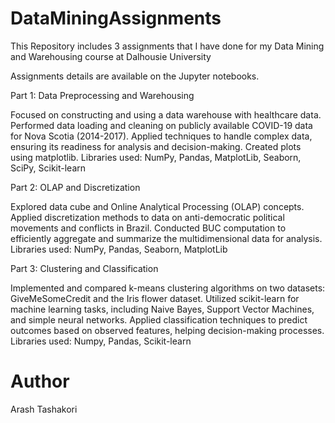 # DataMiningAssignments
This Repository includes 3 assignments that I have done for my Data Mining and Warehousing course at Dalhousie University

Assignments details are available on the Jupyter notebooks.

Part 1: Data Preprocessing and Warehousing

Focused on constructing and using a data warehouse with healthcare data.
Performed data loading and cleaning on publicly available COVID-19 data for Nova Scotia (2014-2017).
Applied techniques to handle complex data, ensuring its readiness for analysis and decision-making.
Created plots using matplotlib.
Libraries used: NumPy, Pandas, MatplotLib, Seaborn, SciPy, Scikit-learn

Part 2: OLAP and Discretization

Explored data cube and Online Analytical Processing (OLAP) concepts.
Applied discretization methods to data on anti-democratic political movements and conflicts in Brazil.
Conducted BUC computation to efficiently aggregate and summarize the multidimensional data for analysis.
Libraries used: NumPy, Pandas, Seaborn, MatplotLib

Part 3: Clustering and Classification

Implemented and compared k-means clustering algorithms on two datasets: GiveMeSomeCredit and the Iris flower dataset.
Utilized scikit-learn for machine learning tasks, including Naive Bayes, Support Vector Machines, and simple neural networks.
Applied classification techniques to predict outcomes based on observed features, helping decision-making processes.
Libraries used: Numpy, Pandas, Scikit-learn

# Author
Arash Tashakori
